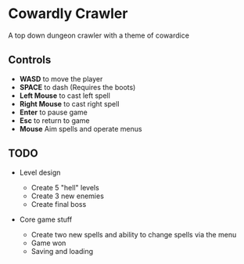 # Cowardly Crawler
A top down dungeon crawler with a theme of cowardice

## Controls
* **WASD** to move the player
* **SPACE** to dash (Requires the boots)
* **Left Mouse** to cast left spell
* **Right Mouse** to cast right spell
* **Enter** to pause game
* **Esc** to return to game
* **Mouse** Aim spells and operate menus

## TODO
* Level design
  * Create 5 "hell" levels
  * Create 3 new enemies
  * Create final boss

* Core game stuff
  * Create two new spells and ability to change spells via the menu
  * Game won
  * Saving and loading
